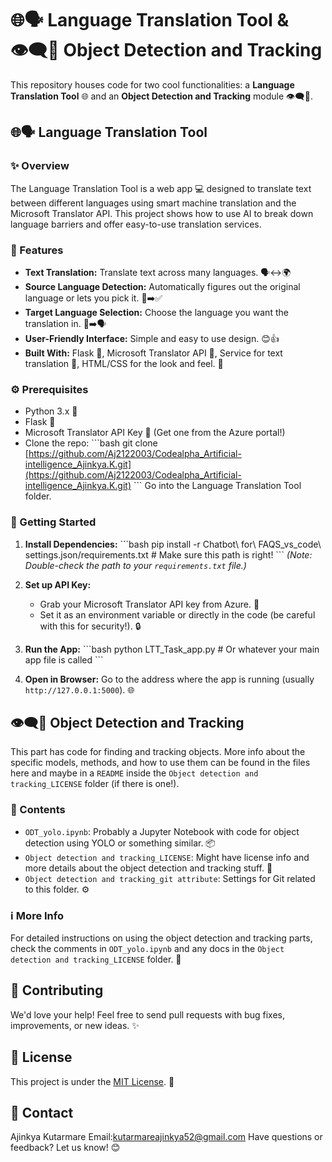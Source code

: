 # 🌐🗣️ Language Translation Tool & 👁️‍🗨️🚗 Object Detection and Tracking

This repository houses code for two cool functionalities: a **Language Translation Tool** 🌐 and an **Object Detection and Tracking** module 👁️‍🗨️🚗.

## 🌐🗣️ Language Translation Tool

### ✨ Overview

The Language Translation Tool is a web app 💻 designed to translate text between different languages using smart machine translation and the Microsoft Translator API. This project shows how to use AI to break down language barriers and offer easy-to-use translation services.

### 🚀 Features

* **Text Translation:** Translate text across many languages. 🗣️↔️🌍
* **Source Language Detection:** Automatically figures out the original language or lets you pick it. 🤔➡️✅
* **Target Language Selection:** Choose the language you want the translation in. 🎯➡️🗣️
* **User-Friendly Interface:** Simple and easy to use design. 😊👍
* **Built With:** Flask 🐍, Microsoft Translator API 🔑, Service for text translation 📝, HTML/CSS for the look and feel. 🎨

### ⚙️ Prerequisites

* Python 3.x 🐍
* Flask 🧪
* Microsoft Translator API Key 🔑 (Get one from the Azure portal!)
* Clone the repo:
    \`\`\`bash
    git clone [https://github.com/Aj2122003/Codealpha_Artificial-intelligence_Ajinkya.K.git](https://github.com/Aj2122003/Codealpha_Artificial-intelligence_Ajinkya.K.git)
    \`\`\`
    Go into the Language Translation Tool folder.

### 🚀 Getting Started

1.  **Install Dependencies:**
    \`\`\`bash
    pip install -r Chatbot\ for\ FAQS_vs_code\ settings.json/requirements.txt  # Make sure this path is right!
    \`\`\`
    *(Note: Double-check the path to your `requirements.txt` file.)*

2.  **Set up API Key:**
    * Grab your Microsoft Translator API key from Azure. 🔑
    * Set it as an environment variable or directly in the code (be careful with this for security!). 🔒

3.  **Run the App:**
    \`\`\`bash
    python LTT_Task_app.py # Or whatever your main app file is called
    \`\`\`

4.  **Open in Browser:** Go to the address where the app is running (usually `http://127.0.0.1:5000`). 🌐

## 👁️‍🗨️🚗 Object Detection and Tracking

This part has code for finding and tracking objects. More info about the specific models, methods, and how to use them can be found in the files here and maybe in a `README` inside the `Object detection and tracking_LICENSE` folder (if there is one!).

### 📂 Contents

* `ODT_yolo.ipynb`: Probably a Jupyter Notebook with code for object detection using YOLO or something similar. 📦
* `Object detection and tracking_LICENSE`: Might have license info and more details about the object detection and tracking stuff. 📜
* `Object detection and tracking_git attribute`: Settings for Git related to this folder. ⚙️

### ℹ️ More Info

For detailed instructions on using the object detection and tracking parts, check the comments in `ODT_yolo.ipynb` and any docs in the `Object detection and tracking_LICENSE` folder. 📖

## 🤝 Contributing

We'd love your help! Feel free to send pull requests with bug fixes, improvements, or new ideas. ✨

## 📄 License

This project is under the [MIT License](LICENSE). 📝

## 📧 Contact
Ajinkya Kutarmare
Email:kutarmareajinkya52@gmail.com
Have questions or feedback? Let us know! 😊

